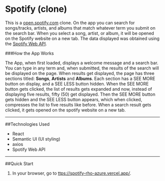 # Spotify (clone)

This is a [open.spotify.com](https://open.spotify.com) clone. On the app you can search for songs/tracks, artists, and albums that match whatever term you submit on the search bar. When you select a song, artist, or album, it will be opened on the Spotify website on a new tab. The data displayed was obtained using the [Spotify Web API](https://developer.spotify.com/documentation/web-api/).

###How the App Works

The App, when first loaded, displays a welcome message and a search bar. You can type in any term and, when submitted, the results of the search will be displayed on the page. When results get displayed, the page has three sections titled: **Songs**, **Artists** and **Albums**. Each section has a SEE MORE button on display, and a SEE LESS button hidden. When the SEE MORE button gets clicked, the list of results gets expanded and now, instead of displaying five results, fifty (50) get displayed. Then the SEE MORE button gets hidden and the SEE LESS button appears, which when clicked, compresses the list to five results like before. When a search result gets clicked, it gets opened on the spotify website on a new tab.

---

##Technologies Used

-   React
-   Semantic UI (UI styling)
-   axios
-   Spotify Web API

---

##Quick Start

1. In your browser, go to [ttps://spotify-rho-azure.vercel.app/](https://spotify-rho-azure.vercel.app/).
